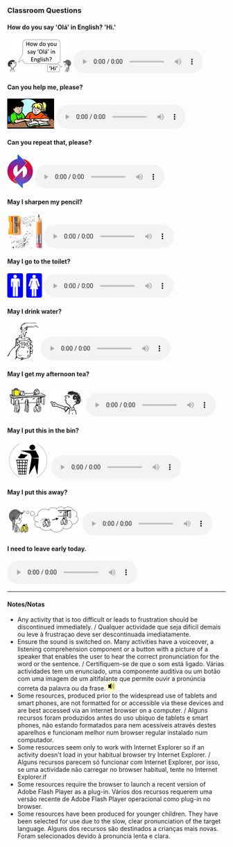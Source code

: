 ### Classroom Questions

#### How do you say 'Olá' in English?    'Hi.'

![howsay](/images/how_say.PNG) <audio src="audio/how_do_you_say.mp3" controls preload></audio>

#### Can you help me, please?

![help](/images/help.gif) <audio src="audio/can_you_help_me_please.mp3" controls preload></audio>

#### Can you repeat that, please?

![repeat](/images/repeat.PNG) <audio src="audio/can_you_help_me_please.mp3" controls preload></audio>

#### May I sharpen my pencil?

![sharp](/images/sharp.PNG) <audio src="audio/may_i_sharpen.mp3" controls preload></audio>

#### May I go to the toilet?

![toilet](/images/toilet.png) <audio src="audio/may_i_go_to_the_toilet.mp3" controls preload></audio>

#### May I drink water?

![h2o](/images/h2o.jpg) <audio src="audio/may_i_drink_water.mp3" controls preload></audio>

#### May I get my afternoon tea?

![afttea](/images/afttea.PNG) <audio src="audio/may_i_get_my_afternoon_tea.mp3" controls preload></audio>

#### May I put this in the bin?

![bin](/images/bin.PNG) <audio src="audio/may_i_put_this_in_the_bin.mp3" controls preload></audio>

#### May I put this away?

![away](/images/away.PNG) <audio src="audio/may_i_put_this_away.mp3" controls preload></audio>

#### I need to leave early today.

<audio src="audio/i_need_to_leave.mp3" controls preload></audio>

***

#### Notes/Notas
* Any activity that is too difficult or leads to frustration should be discontinued immediately. / Qualquer actividade que seja difícil demais ou leve à frustraçao deve ser descontinuada imediatamente.
* Ensure the sound is switched on. Many activities have a voiceover, a listening comprehension component or a button with a picture of a speaker that enables the user to hear the correct pronunciation for the word or the sentence. / Certifiquem-se de que o som está ligado. Várias actividades tem um enunciado, uma componente auditiva ou um botão com uma imagem de um altifalante que permite ouvir a pronúncia correta da palavra ou da frase. ![spkr2](/images/spkr2.PNG)
* Some resources, produced prior to the widespread use of tablets and smart phones, are not formatted for or accessible via these devices and are best accessed via an internet browser on a computer. / Alguns recursos foram produzidos antes do uso ubíquo de tablets e smart phones, não estando formatados para nem acessíveis através destes aparelhos e funcionam melhor num browser regular instalado num computador.
* Some resources seem only to work with Internet Explorer so if an activity doesn't load in your habitual browser try Internet Explorer. / Alguns recursos parecem só funcionar com Internet Explorer, por isso, se uma actividade não carregar no browser habitual, tente no Internet Explorer.if
* Some resources require the browser to launch a recent version of Adobe Flash Player as a plug-in. Vários dos recursos requerem uma versão recente de Adobe Flash Player operacional como plug-in no browser.
* Some resources have been produced for younger children. They have been selected for use due to the slow, clear pronunciation of the target language. Alguns dos recursos são destinados a crianças mais novas. Foram selecionados devido à pronuncia lenta e clara.
